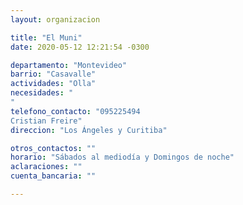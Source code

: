 ```yaml
---
layout: organizacion

title: "El Muni"
date: 2020-05-12 12:21:54 -0300

departamento: "Montevideo"
barrio: "Casavalle"
actividades: "Olla"
necesidades: "
"
telefono_contacto: "095225494
Cristian Freire"
direccion: "Los Ángeles y Curitiba"

otros_contactos: ""
horario: "Sábados al mediodía y Domingos de noche"
aclaraciones: ""
cuenta_bancaria: ""

---
```

